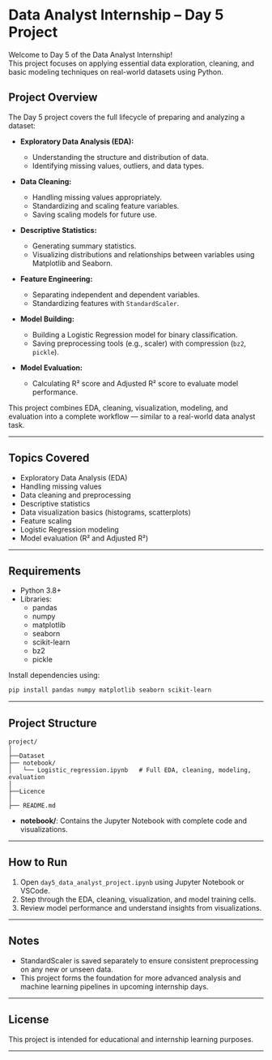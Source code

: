 

# Data Analyst Internship – Day 5 Project

Welcome to Day 5 of the Data Analyst Internship!  
This project focuses on applying essential data exploration, cleaning, and basic modeling techniques on real-world datasets using Python.

## Project Overview

The Day 5 project covers the full lifecycle of preparing and analyzing a dataset:

- **Exploratory Data Analysis (EDA):**
  - Understanding the structure and distribution of data.
  - Identifying missing values, outliers, and data types.

- **Data Cleaning:**
  - Handling missing values appropriately.
  - Standardizing and scaling feature variables.
  - Saving scaling models for future use.

- **Descriptive Statistics:**
  - Generating summary statistics.
  - Visualizing distributions and relationships between variables using Matplotlib and Seaborn.

- **Feature Engineering:**
  - Separating independent and dependent variables.
  - Standardizing features with `StandardScaler`.

- **Model Building:**
  - Building a Logistic Regression model for binary classification.
  - Saving preprocessing tools (e.g., scaler) with compression (`bz2`, `pickle`).

- **Model Evaluation:**
  - Calculating R² score and Adjusted R² score to evaluate model performance.

This project combines EDA, cleaning, visualization, modeling, and evaluation into a complete workflow — similar to a real-world data analyst task.

---

## Topics Covered

- Exploratory Data Analysis (EDA)
- Handling missing values
- Data cleaning and preprocessing
- Descriptive statistics
- Data visualization basics (histograms, scatterplots)
- Feature scaling
- Logistic Regression modeling
- Model evaluation (R² and Adjusted R²)

---

## Requirements

- Python 3.8+
- Libraries:
  - pandas
  - numpy
  - matplotlib
  - seaborn
  - scikit-learn
  - bz2
  - pickle

Install dependencies using:

```bash
pip install pandas numpy matplotlib seaborn scikit-learn
```

---

## Project Structure

```
project/
│
├──Dataset
├── notebook/
│   └── Logistic_regression.ipynb   # Full EDA, cleaning, modeling, evaluation
│
├──Licence              
│
├── README.md
```

- **notebook/**: Contains the Jupyter Notebook with complete code and visualizations.


---

## How to Run

1. Open `day5_data_analyst_project.ipynb` using Jupyter Notebook or VSCode.
2. Step through the EDA, cleaning, visualization, and model training cells.
3. Review model performance and understand insights from visualizations.

---

## Notes

- StandardScaler is saved separately to ensure consistent preprocessing on any new or unseen data.
- This project forms the foundation for more advanced analysis and machine learning pipelines in upcoming internship days.

---

## License

This project is intended for educational and internship learning purposes.

---

